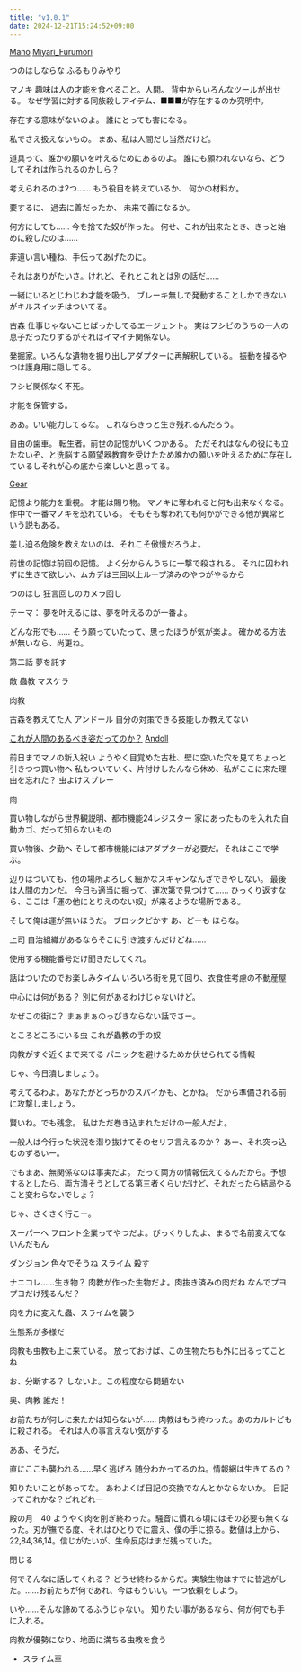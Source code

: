 ```yaml
---
title: "v1.0.1"
date: 2024-12-21T15:24:52+09:00
---
```

[Mano](../../../Bar/Novel/Canareal/Manoki_Ogata.md)
[Miyari_Furumori](../../../Bar/Novel/Canareal/Miyari_Furumori.md)

つのはしならな
ふるもりみやり

マノキ
趣味は人の才能を食べること。人間。
背中からいろんなツールが出せる。
なぜ学習に対する同族殺しアイテム、■■■が存在するのか究明中。

存在する意味がないのよ。
誰にとっても害になる。

私でさえ扱えないもの。
まあ、私は人間だし当然だけど。

道具って、誰かの願いを叶えるためにあるのよ。
誰にも願われないなら、どうしてそれは作られるのかしら？

考えられるのは2つ……
もう役目を終えているか、
何かの材料か。

要するに、
過去に善だったか、
未来で善になるか。

何方にしても……
今を捨てた奴が作った。
何せ、これが出来たとき、きっと始めに殺したのは……


非道い言い種ね、手伝ってあげたのに。

それはありがたいさ。けれど、それとこれとは別の話だ……

一緒にいるとじわじわ才能を吸う。
ブレーキ無しで発動することしかできないがキルスイッチはついてる。


古森
仕事じゃないことばっかしてるエージェント。
実はフシビのうちの一人の息子だったりするがそれはイマイチ関係ない。

発掘家。いろんな遺物を掘り出しアダプターに再解釈している。
振動を操るやつは護身用に隠してる。

フシビ関係なく不死。

才能を保管する。


ああ。いい能力してるな。
これならきっと生き残れるんだろう。

自由の歯車。
転生者。前世の記憶がいくつかある。
ただそれはなんの役にも立たないぞ、と洗脳する願望器教育を受けたため誰かの願いを叶えるために存在しているしそれが心の底から楽しいと思ってる。

[Gear](../../../Bar/Novel/Topics/Gear.md)

記憶より能力を重視。
才能は賜り物。
マノキに奪われると何も出来なくなる。作中で一番マノキを恐れている。
そもそも奪われても何かができる他が異常という説もある。




差し迫る危険を教えないのは、それこそ傲慢だろうよ。


前世の記憶は前回の記憶。
よく分からんうちに一撃で殺される。
それに囚われずに生きて欲しい、ムカデは三回以上ループ済みのやつがやるから




つのはし
狂言回しのカメラ回し


テーマ：
夢を叶えるには、夢を叶えるのが一番よ。

どんな形でも……
そう願っていたって、思ったほうが気が楽よ。
確かめる方法が無いなら、尚更ね。

第二話
夢を託す



敵
蟲教
マスケラ


肉教


古森を教えてた人
アンドール
自分の対策できる技能しか教えてない

[これが人間のあるべき姿だってのか？](../../../Info/これが人間のあるべき姿だってのか？.md)
[Andoll](../../../Bar/Novel/Nacaria/Andoll.md)

前日までマノの新入祝い
ようやく目覚めた古杜、壁に空いた穴を見てちょっと引きつつ買い物へ
私もついていく、片付けしたんなら休め、私がここに来た理由を忘れた？
虫よけスプレー

雨

買い物しながら世界観説明、都市機能24レジスター
家にあったものを入れた自動カゴ、だって知らないもの

買い物後、夕勤へ
そして都市機能にはアダプターが必要だ。それはここで学ぶ。

辺りはついても、他の場所よろしく細かなスキャンなんざできやしない。
最後は人間のカンだ。
今日も適当に掘って、運次第で見つけて……
ひっくり返すなら、ここは「運の他にとりえのない奴」が来るような場所である。

そして俺は運が無いほうだ。
ブロックどかす
あ、どーも
ほらな。


上司
自治組織があるならそこに引き渡すんだけどね……

使用する機能番号だけ聞きだしてくれ。


話はついたのでお楽しみタイム
いろいろ街を見て回り、衣食住考慮の不動産屋

中心には何がある？
別に何があるわけじゃないけど。

なぜこの街に？
まぁまぁのっぴきならない話でさー。

ところどころにいる虫
これが蟲教の手の奴

肉教がすぐ近くまで来てる
パニックを避けるためか伏せられてる情報

じゃ、今日潰しましょう。

考えてるわよ。あなたがどっちかのスパイかも、とかね。
だから準備される前に攻撃しましょう。

賢いね。でも残念。
私はただ巻き込まれただけの一般人だよ。

一般人は今行った状況を潜り抜けてそのセリフ言えるのか？
あー、それ突っ込むのずるいー。

でもまあ、無関係なのは事実だよ。
だって両方の情報伝えてるんだから。予想するとしたら、両方潰そうとしてる第三者くらいだけど、それだったら結局やること変わらないでしょ？

じゃ、さくさく行こー。

スーパーへ
フロント企業ってやつだよ。びっくりしたよ、まるで名前変えてないんだもん

ダンジョン
色々でそうね
スライム
殺す

ナニコレ……生き物？
肉教が作った生物だよ。肉抜き済みの肉だね
なんでプヨプヨだけ残るんだ？

肉を力に変えた蟲、スライムを襲う

生態系が多様だ

肉教も虫教も上に来ている。
放っておけば、この生物たちも外に出るってことね

お、分断する？
しないよ。この程度なら問題ない



奥、肉教
誰だ！

お前たちが何しに来たかは知らないが……
肉教はもう終わった。あのカルトどもに殺される。
それは人の事言えない気がする



ああ、そうだ。







直にここも襲われる……早く逃げろ
随分わかってるのね。情報網は生きてるの？

知りたいことがあってな。
あわよくば日記の交換でなんとかならないか。
日記ってこれかな？どれどれー

殿の月　40
ようやく肉を削ぎ終わった。騒音に慣れる頃にはその必要も無くなった。刃が撫でる度、それはひとりでに震え、僕の手に掠る。数値は上から、22,84,36,14。信じがたいが、生命反応はまだ残っていた。

閉じる

何でそんなに話してくれる？
どうせ終わるからだ。実験生物はすでに皆逃がした。……お前たちが何であれ、今はもういい。一つ依頼をしよう。

いや……そんな諦めてるふうじゃない。
知りたい事があるなら、何が何でも手に入れる。





肉教が優勢になり、地面に満ちる虫教を食う

- スライム車

